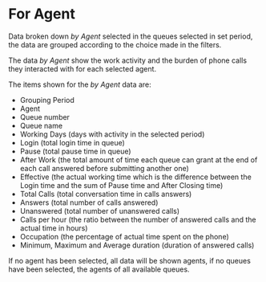 # For Agent

Data broken down *by Agent* selected in the queues selected in
set period, the data are grouped according to the choice made
in the filters.

The data *by Agent* show the work activity and the burden of
phone calls they interacted with for each selected agent.

The items shown for the *by Agent* data are:

- Grouping Period
- Agent
- Queue number
- Queue name
- Working Days (days with activity in the selected period)
- Login (total login time in queue)
- Pause (total pause time in queue)
- After Work (the total amount of time each queue can grant
at the end of each call answered before submitting another one)
- Effective (the actual working time which is the difference between the
Login time and the sum of Pause time and After Closing time)
- Total Calls (total conversation time in calls
answers)
- Answers (total number of calls answered)
- Unanswered (total number of unanswered calls)
- Calls per hour (the ratio between the number of answered calls and the
actual time in hours)
- Occupation (the percentage of actual time spent on the phone)
- Minimum, Maximum and Average duration (duration of answered calls)

If no agent has been selected, all data will be shown
agents, if no queues have been selected, the
agents of all available queues.
